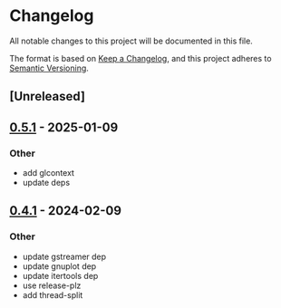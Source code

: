# Changelog
All notable changes to this project will be documented in this file.

The format is based on [Keep a Changelog](https://keepachangelog.com/en/1.0.0/),
and this project adheres to [Semantic Versioning](https://semver.org/spec/v2.0.0.html).

## [Unreleased]

## [0.5.1](https://github.com/gdesmott/gst-log-parser/compare/v0.5.0...v0.5.1) - 2025-01-09

### Other

- add glcontext
- update deps

## [0.4.1](https://github.com/gdesmott/gst-log-parser/compare/v0.4.0...v0.4.1) - 2024-02-09

### Other
- update gstreamer dep
- update gnuplot dep
- update itertools dep
- use release-plz
- add thread-split
